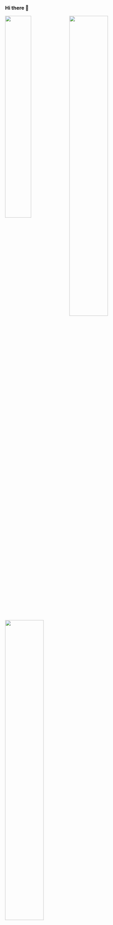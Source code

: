 ### Hi there 👋

<!-- **ETesauro** is a ✨ _special_ ✨ repository because its `README.md` (this file) appears on your GitHub profile.

Here are some ideas to get you started:

- 🔭 I’m currently working on ...
- 🌱 I’m currently learning ...
- 👯 I’m looking to collaborate on ...
- 🤔 I’m looking for help with ...
- 💬 Ask me about ...
- 📫 How to reach me: ...
- 😄 Pronouns: ...
- ⚡ Fun fact: ...

  <br/> -->
<p><img align="left" src="https://github-readme-stats.vercel.app/api/top-langs/?username=ETesauro&theme=dracula" width="41%" /></p>
<p><img align="center" src="https://github-readme-stats.vercel.app/api?username=ETesauro&show_icons=true&theme=dracula" width="50%" /></p>
<p><img align="center" src="https://github-readme-stats.vercel.app/api/pin/?username=WLBTeamUnisa&repo=WorkLifeBalance&theme=dracula" width="50%" /></p>

<br/>

### Now Playing 🎧
[![Spotify](https://github-readme-remake.vercel.app/api/spotify)](https://open.spotify.com/user/mr5jgbqp3jw221j271iz2nix9)
<br/>

### Connect with me!
<p align="left">
  <!-- Instagram -->
  <a href="https://instagram.com/emmanuel_tesauro" target="blank"><img align="center" src="https://raw.githubusercontent.com/rahuldkjain/github-profile-readme-generator/master/src/images/icons/Social/instagram.svg" alt="emmanuel_tesauro" height="30" width="40" /></a>
  <!-- Linkedin -->
  <a href="https://linkedin.com/in/emmanuel tesauro" target="blank"><img align="center" src="https://raw.githubusercontent.com/rahuldkjain/github-profile-readme-generator/master/src/images/icons/Social/linked-in-alt.svg" alt="emmanuel tesauro" height="30" width="40" /></a>
  <!-- Facebook -->
  <a href="https://www.facebook.com/emmanuel.tesauro" target="blank"><img align="center" src="https://raw.githubusercontent.com/rahuldkjain/github-profile-readme-generator/master/src/images/icons/Social/facebook.svg" alt="emmanuel tesauro" height="30" width="40" /></a>
</p>
